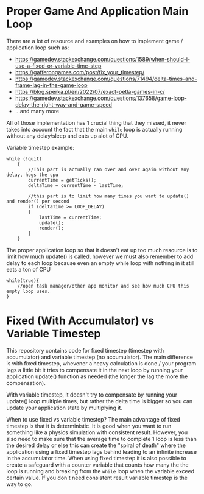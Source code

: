 # Proper Game And Application Main Loop

There are a lot of resource and examples on how to implement game / application loop such as:
+ https://gamedev.stackexchange.com/questions/1589/when-should-i-use-a-fixed-or-variable-time-step
+ https://gafferongames.com/post/fix_your_timestep/
+ https://gamedev.stackexchange.com/questions/71494/delta-times-and-frame-lag-in-the-game-loop
+ https://blog.sperka.pl/en/2022/07/exact-petla-games-in-c/
+ https://gamedev.stackexchange.com/questions/137658/game-loop-delay-the-right-way-and-game-speed
+ ...and many more

All of those implementation has 1 crucial thing that they missed, it never takes into account the fact that the main `while` loop is actually running without any delay/sleep and eats up alot of CPU.

Variable timestep example:
```
while (!quit)
    {
        //This part is actually ran over and over again without any delay, hogs the cpu
        currentTime = getTicks();
        deltaTime = currentTime - lastTime;
        
        //this part is to limit how many times you want to update() and render() per second
        if (deltaTime >= LOOP_DELAY)
        {
            lastTime = currentTime;
            update();
            render();
        }
    }

```

The proper application loop so that it doesn't eat up too much resource is to limit how much update() is called, however we must also remember to add delay to each loop because even an empty while loop with nothing in it still eats a ton of CPU
```
while(true){
    //open task manager/other app monitor and see how much CPU this empty loop uses.
}
```
# Fixed (With Accumulator) vs Variable Timestep
This repository contains code for fixed timestep (timestep with accumulator) and variable timestep (no accumulator). The main difference is with fixed timestep, whevener a heavy calculation is done / your program lags a little bit it tries to compensate it in the next loop by running your application update() function as needed (the longer the lag the more the compensation). 

With variable timestep, it doesn't try to compensate by running your update() loop multiple times, but rather the delta time is bigger so you can update your application state by multiplying it.

When to use fixed vs variable timestep?
The main advantage of fixed timestep is that it is deterministic. It is good when you want to run something like a physics simulation with consistent result. However, you also need to make sure that the average time to complete 1 loop is less than the desired delay or else this can create the "spiral of death" where the application using a fixed timestep lags behind leading to an infinite increase in the accumulator time. When using fixed timestep it is also possible to create a safeguard with a counter variable that counts how many the the loop is running and breaking from the `while` loop when the variable exceed certain value.
If you don't need consistent result variable timestep is the way to go.
